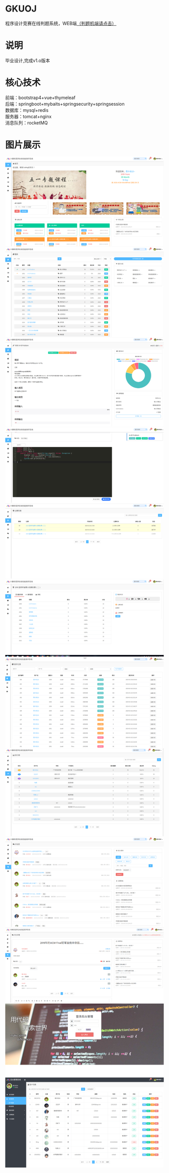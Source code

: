 # GKUOJ
程序设计竞赛在线判题系统，WEB端<a href = "https://github.com/chinawim/Judge" target="_blank" >（判题机端请点击）</a><br/>
# 说明
毕业设计,完成v1.o版本<br/>
# 核心技术
前端：bootstrap4+vue+thymeleaf<br/>
后端：springboot+mybaits+springsecurity+springsession<br/>
数据库：mysql+redis<br/>
服务器：tomcat+nginx<br/>
消息队列：rocketMQ<br/>
# 图片展示
<img src = "https://github.com/ChinaWim/GKUOJ/blob/master/images/1.png" > <br/>
<img src = "https://github.com/ChinaWim/GKUOJ/blob/master/images/2.png" > <br/>
<img src = "https://github.com/ChinaWim/GKUOJ/blob/master/images/3.png" > <br/>
<img src = "https://github.com/ChinaWim/GKUOJ/blob/master/images/4.png" > <br/>
<img src = "https://github.com/ChinaWim/GKUOJ/blob/master/images/5.png" > <br/>
<img src = "https://github.com/ChinaWim/GKUOJ/blob/master/images/6.png" > <br/>
<img src = "https://github.com/ChinaWim/GKUOJ/blob/master/images/7.png" > <br/>
<img src = "https://github.com/ChinaWim/GKUOJ/blob/master/images/8.png" > <br/>
<img src = "https://github.com/ChinaWim/GKUOJ/blob/master/images/9.png" > <br/>
<img src = "https://github.com/ChinaWim/GKUOJ/blob/master/images/10.png" >
<img src = "https://github.com/ChinaWim/GKUOJ/blob/master/images/11.png" >
<img src = "https://github.com/ChinaWim/GKUOJ/blob/master/images/12.png" >








